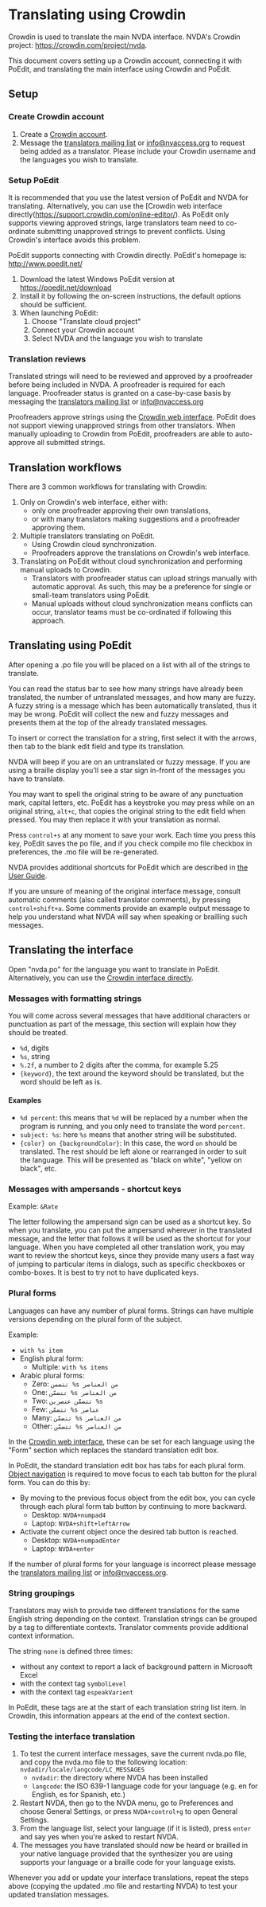 # Translating using Crowdin

Crowdin is used to translate the main NVDA interface.
NVDA's Crowdin project: <https://crowdin.com/project/nvda>.

This document covers setting up a Crowdin account, connecting it with PoEdit, and translating the main interface using Crowdin and PoEdit.

## Setup

### Create Crowdin account

1. Create a [Crowdin account](https://accounts.crowdin.com/register?continue=%2Fproject%2Fnvda).
1. Message the [translators mailing list](https://groups.io/g/nvda-translations) or <info@nvaccess.org> to request being added as a translator.
Please include your Crowdin username and the languages you wish to translate.

### Setup PoEdit

It is recommended that you use the latest version of PoEdit and NVDA for translating.
Alternatively, you can use the [Crowdin web interface directly(https://support.crowdin.com/online-editor/).
As PoEdit only supports viewing approved strings, large translators team need to co-ordinate submitting unapproved strings to prevent conflicts.
Using Crowdin's interface avoids this problem.

PoEdit supports connecting with Crowdin directly.
PoEdit's homepage is: <http://www.poedit.net/>

1. Download the latest Windows PoEdit version at <https://poedit.net/download>
1. Install it by following the on-screen instructions, the default options should be sufficient.
1. When launching PoEdit:
    1. Choose "Translate cloud project"
    1. Connect your Crowdin account
    1. Select NVDA and the language you wish to translate

### Translation reviews

Translated strings will need to be reviewed and approved by a proofreader before being included in NVDA.
A proofreader is required for each language.
Proofreader status is granted on a case-by-case basis by messaging the [translators mailing list](https://groups.io/g/nvda-translations) or <info@nvaccess.org>

Proofreaders approve strings using the [Crowdin web interface](https://support.crowdin.com/online-editor/).
PoEdit does not support viewing unapproved strings from other translators.
When manually uploading to Crowdin from PoEdit, proofreaders are able to auto-approve all submitted strings.

## Translation workflows

There are 3 common workflows for translating with Crowdin:

1. Only on Crowdin's web interface, either with:
    - only one proofreader approving their own translations,
    - or with many translators making suggestions and a proofreader approving them.
1. Multiple translators translating on PoEdit.
    - Using Crowdin cloud synchronization.
    - Proofreaders approve the translations on Crowdin's web interface.
1. Translating on PoEdit without cloud synchronization and performing manual uploads to Crowdin.
    - Translators with proofreader status can upload strings manually with automatic approval.
    As such, this may be a preference for single or small-team translators using PoEdit.
    - Manual uploads without cloud synchronization means conflicts can occur, translator teams must be co-ordinated if following this approach.

## Translating using PoEdit

After opening a .po file you will be placed on a list with all of the strings to translate.

You can read the status bar to see how many strings have already been translated, the number of untranslated messages, and how many are fuzzy.
A fuzzy string is a message which has been automatically translated, thus it may be wrong.
PoEdit will collect the new and fuzzy messages and presents them at the top of the already translated messages.

To insert or correct the translation for a string, first select it with the arrows, then tab to the blank edit field and type its translation.

NVDA will beep if you are on an untranslated or fuzzy message.
If you are using a braille display you'll see a star sign in-front of the messages you have to translate.

You may want to spell the original string to be aware of any punctuation mark, capital letters, etc.
PoEdit has a keystroke you may press while on an original string, `alt+c`, that copies the original string to the edit field when pressed.
You may then replace it with your translation as normal.

Press `control+s` at any moment to save your work.
Each time you press this key, PoEdit saves the po file, and if you check compile mo file checkbox in preferences, the .mo file will be re-generated.

NVDA provides additional shortcuts for PoEdit which are described in [the User Guide](https://www.nvaccess.org/files/nvda/documentation/userGuide.html#Poedit).

If you are unsure of meaning of the original interface message, consult automatic comments (also called translator comments), by pressing `control+shift+a`.
Some comments provide an example output message to help you understand what NVDA will say when speaking or brailling such messages.

## Translating the interface

Open "nvda.po" for the language you want to translate in PoEdit.
Alternatively, you can use the [Crowdin interface directly](https://support.crowdin.com/online-editor/).

### Messages with formatting strings

You will come across several messages that have additional characters or punctuation as part of the message, this section will explain how they should be treated.

- `%d`, digits
- `%s`, string
- `%.2f`, a number to 2 digits after the comma, for example 5.25
- `{keyword}`, the text around the keyword should be translated, but the word should be left as is.

#### Examples

- `%d percent`: this means that `%d` will be replaced by a number when the program is running, and you only need to translate the word `percent`.
- `subject: %s`: here `%s` means that another string will be substituted.
- `{color} on {backgroundColor}`: In this case, the word `on` should be translated.
The rest should be left alone or rearranged in order to suit the language.
This will be presented as "black on white", "yellow on black", etc.

### Messages with ampersands - shortcut keys

Example: `&Rate`

The letter following the ampersand sign can be used as a shortcut key.
So when you translate, you can put the ampersand wherever in the translated message, and the letter that follows it will be used as the shortcut for your language.
When you have completed all other translation work, you may want to review the shortcut keys, since they provide many users a fast way of jumping to particular items in dialogs, such as specific checkboxes or combo-boxes.
It is best to try not to have duplicated keys.

### Plural forms

Languages can have any number of plural forms.
Strings can have multiple versions depending on the plural form of the subject.

Example:

- `with %s item`
- English plural form:
  - Multiple: `with %s items`
- Arabic plural forms:
  - Zero: `تتضمن %s من العناصر`
  - One: `تتضمّن %s من العناصر`
  - Two: `تتضمَّن عنصرين %s`
  - Few: `تتضمَّن %s عناصر`
  - Many: `تتضمَّن %s من العناصر`
  - Other: `تتضمَّن %s من العناصر`

In the [Crowdin web interface](https://support.crowdin.com/online-editor/), these can be set for each language using the "Form" section which replaces the standard translation edit box.

In PoEdit, the standard translation edit box has tabs for each plural form.
[Object navigation](https://www.nvaccess.org/files/nvda/documentation/userGuide.html#ObjectNavigation) is required to move focus to each tab button for the plural form.
You can do this by:

- By moving to the previous focus object from the edit box, you can cycle through each plural form tab button by continuing to more backward.
  - Desktop: `NVDA+numpad4`
  - Laptop: `NVDA+shift+leftArrow`
- Activate the current object once the desired tab button is reached.
  - Desktop: `NVDA+numpadEnter`
  - Laptop: `NVDA+enter`

If the number of plural forms for your language is incorrect please message the [translators mailing list](https://groups.io/g/nvda-translations) or <info@nvaccess.org>.

### String groupings

Translators may wish to provide two different translations for the same English string depending on the context.
Translation strings can be grouped by a tag to differentiate contexts.
Translator comments provide additional context information.

The string `none` is defined three times:
* without any context to report a lack of background pattern in Microsoft Excel
* with the context tag `symbolLevel`
* with the context tag `espeakVarient`

In PoEdit, these tags are at the start of each translation string list item.
In Crowdin, this information appears at the end of the context section.

### Testing the interface translation

1. To test the current interface messages, save the current nvda.po file, and copy the nvda.mo file to the following location: `nvdadir/locale/langcode/LC_MESSAGES`
    - `nvdadir`: the directory where NVDA has been installed
    - `langcode`: the ISO 639-1 language code for your language (e.g. en for English, es for Spanish, etc.)
1. Restart NVDA, then go to the NVDA menu, go to Preferences and choose General Settings, or press `NVDA+control+g` to open General Settings.
1. From the language list, select your language (if it is listed), press `enter` and say yes when you're asked to restart NVDA.
1. The messages you have translated should now be heard or brailled in your native language provided that the synthesizer you are using supports your language or a braille code for your language exists.

Whenever you add or update your interface translations, repeat the steps above (copying the updated .mo file and restarting NVDA) to test your updated translation messages.

